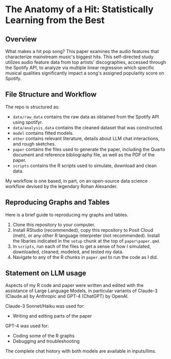 # The Anatomy of a Hit: Statistically Learning from the Best

## Overview

What makes a hit pop song? This paper examines the audio features that characterize mainstream music's biggest hits. This self-directed study utilizes audio feature data from top artists' discographies, accessed through the Spotify API, to analyze via multiple linear regression which specific musical qualities significantly impact a song's assigned popularity score on Spotify.

## File Structure and Workflow

The repo is structured as:

-   `data/raw_data` contains the raw data as obtained from the Spotify API using spotifyr.
-   `data/analysis_data` contains the cleaned dataset that was constructed.
-   `model` contains fitted models. 
-   `other` contains relevant literature, details about LLM chat interactions, and rough sketches.
-   `paper` contains the files used to generate the paper, including the Quarto document and reference bibliography file, as well as the PDF of the paper. 
-   `scripts` contains the R scripts used to simulate, download and clean data.

My workflow is one based, in part, on an open-source data science workflow devised by the legendary Rohan Alexander. 

## Reproducing Graphs and Tables
Here is a brief guide to reproducing my graphs and tables.

1. Clone this repository to your computer. 
2. Install RStudio (recommended), copy this repository to Posit Cloud (meh), or any other R language interpreter (not recommended). Install the libaries indicated in the `setup` chunk at the top of `paper\paper.qmd`. 
3. In `scripts`, run each of the files to get a sense of how I simulated, downloaded, cleaned, modeled, and tested my data. 
4. Navigate to any of the R chunks in `paper.qmd` to run the code as I did.
   
## Statement on LLM usage

Aspects of my R code and paper were written and edited with the assistance of Large Language Models, in particular variants of Claude-3 (Claude.ai) by Anthropic and GPT-4 (ChatGPT) by OpenAI. 

Claude-3 Sonnet/Haiku was used for:
- Writing and editing parts of the paper

GPT-4 was used for: 
- Coding some of the R graphs
- Debugging and troubleshooting

The complete chat history with both models are available in inputs/llms. 
